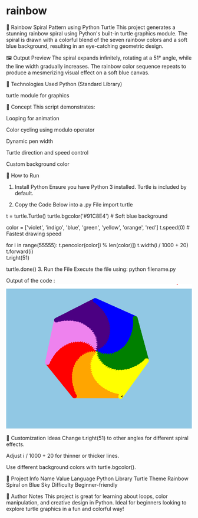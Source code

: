 # rainbow
🌈 Rainbow Spiral Pattern using Python Turtle
This project generates a stunning rainbow spiral using Python's built-in turtle graphics module. The spiral is drawn with a colorful blend of the seven rainbow colors and a soft blue background, resulting in an eye-catching geometric design.

🖼️ Output Preview
The spiral expands infinitely, rotating at a 51° angle, while the line width gradually increases. The rainbow color sequence repeats to produce a mesmerizing visual effect on a soft blue canvas.

🐍 Technologies Used
Python (Standard Library)

turtle module for graphics

🧠 Concept
This script demonstrates:

Looping for animation

Color cycling using modulo operator

Dynamic pen width

Turtle direction and speed control

Custom background color


🚀 How to Run
1. Install Python
Ensure you have Python 3 installed. Turtle is included by default.

2. Copy the Code Below into a .py File
import turtle

t = turtle.Turtle()
turtle.bgcolor('#91C8E4')  # Soft blue background

color = ['violet', 'indigo', 'blue', 'green', 'yellow', 'orange', 'red']
t.speed(0)  # Fastest drawing speed

for i in range(55555):
    t.pencolor(color[i % len(color)]) 
    t.width(i / 1000 + 20)            
    t.forward(i)                      
    t.right(51)                      

turtle.done()
3. Run the File
Execute the file using: python filename.py

Output of the code :
![Rainbow Spiral Output](spiral.png)

🎨 Customization Ideas
Change t.right(51) to other angles for different spiral effects.

Adjust i / 1000 + 20 for thinner or thicker lines.

Use different background colors with turtle.bgcolor().

📁 Project Info
Name	Value
Language	Python
Library	Turtle
Theme	Rainbow Spiral on Blue Sky
Difficulty	Beginner-friendly

📌 Author Notes
This project is great for learning about loops, color manipulation, and creative design in Python. Ideal for beginners looking to explore turtle graphics in a fun and colorful way!

